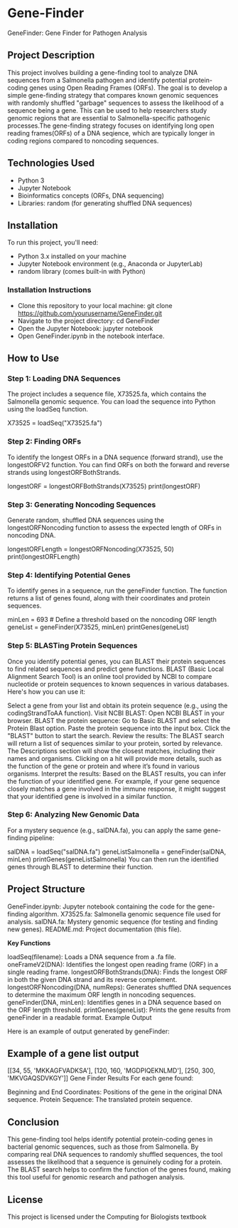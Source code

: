 # Gene-Finder
GeneFinder: Gene Finder for Pathogen Analysis

## Project Description

This project involves building a gene-finding tool to analyze DNA sequences from a Salmonella pathogen and identify potential protein-coding genes using Open Reading Frames (ORFs). The goal is to develop a simple gene-finding strategy that compares known genomic sequences with randomly shuffled "garbage" sequences to assess the likelihood of a sequence being a gene. This can be used to help researchers study genomic regions that are essential to Salmonella-specific pathogenic processes.The gene-finding strategy focuses on identifying long open reading frames(ORFs) of a DNA seqience, which are typically longer in coding regions compared to noncoding sequences. 

## Technologies Used

- Python 3
- Jupyter Notebook
- Bioinformatics concepts (ORFs, DNA sequencing)
- Libraries: random (for generating shuffled DNA sequences)


## Installation
To run this project, you'll need:

- Python 3.x installed on your machine
- Jupyter Notebook environment (e.g., Anaconda or JupyterLab)
- random library (comes built-in with Python)

### Installation Instructions

- Clone this repository to your local machine:
git clone https://github.com/yourusername/GeneFinder.git
- Navigate to the project directory:
cd GeneFinder
- Open the Jupyter Notebook:
jupyter notebook
- Open GeneFinder.ipynb in the notebook interface.

## How to Use

### Step 1: Loading DNA Sequences
The project includes a sequence file, X73525.fa, which contains the Salmonella genomic sequence. You can load the sequence into Python using the loadSeq function.

X73525 = loadSeq("X73525.fa")

### Step 2: Finding ORFs
To identify the longest ORFs in a DNA sequence (forward strand), use the longestORFV2 function. You can find ORFs on both the forward and reverse strands using longestORFBothStrands.

longestORF = longestORFBothStrands(X73525)
print(longestORF)
### Step 3: Generating Noncoding Sequences
Generate random, shuffled DNA sequences using the longestORFNoncoding function to assess the expected length of ORFs in noncoding DNA.

longestORFLength = longestORFNoncoding(X73525, 50)
print(longestORFLength)
### Step 4: Identifying Potential Genes
To identify genes in a sequence, run the geneFinder function. The function returns a list of genes found, along with their coordinates and protein sequences.

minLen = 693  # Define a threshold based on the noncoding ORF length
geneList = geneFinder(X73525, minLen)
printGenes(geneList)
### Step 5: BLASTing Protein Sequences
Once you identify potential genes, you can BLAST their protein sequences to find related sequences and predict gene functions. BLAST (Basic Local Alignment Search Tool) is an online tool provided by NCBI to compare nucleotide or protein sequences to known sequences in various databases. Here's how you can use it:

Select a gene from your list and obtain its protein sequence (e.g., using the codingStrandToAA function).
Visit NCBI BLAST: Open NCBI BLAST in your browser.
BLAST the protein sequence:
Go to Basic BLAST and select the Protein Blast option.
Paste the protein sequence into the input box.
Click the "BLAST" button to start the search.
Review the results:
The BLAST search will return a list of sequences similar to your protein, sorted by relevance.
The Descriptions section will show the closest matches, including their names and organisms.
Clicking on a hit will provide more details, such as the function of the gene or protein and where it’s found in various organisms.
Interpret the results: Based on the BLAST results, you can infer the function of your identified gene. For example, if your gene sequence closely matches a gene involved in the immune response, it might suggest that your identified gene is involved in a similar function.
### Step 6: Analyzing New Genomic Data
For a mystery sequence (e.g., salDNA.fa), you can apply the same gene-finding pipeline:

salDNA = loadSeq("salDNA.fa")
geneListSalmonella = geneFinder(salDNA, minLen)
printGenes(geneListSalmonella)
You can then run the identified genes through BLAST to determine their function.

## Project Structure

GeneFinder.ipynb: Jupyter notebook containing the code for the gene-finding algorithm.
X73525.fa: Salmonella genomic sequence file used for analysis.
salDNA.fa: Mystery genomic sequence (for testing and finding new genes).
README.md: Project documentation (this file).

**Key Functions**

loadSeq(filename): Loads a DNA sequence from a .fa file.
oneFrameV2(DNA): Identifies the longest open reading frame (ORF) in a single reading frame.
longestORFBothStrands(DNA): Finds the longest ORF in both the given DNA strand and its reverse complement.
longestORFNoncoding(DNA, numReps): Generates shuffled DNA sequences to determine the maximum ORF length in noncoding sequences.
geneFinder(DNA, minLen): Identifies genes in a DNA sequence based on the ORF length threshold.
printGenes(geneList): Prints the gene results from geneFinder in a readable format.
Example Output

Here is an example of output generated by geneFinder:

## Example of a gene list output
[[34, 55, 'MKKAGFVADKSA'], [120, 160, 'MGDPIQEKNLMD'], [250, 300, 'MKVGAQSDVKGY']]
Gene Finder Results
For each gene found:

Beginning and End Coordinates: Positions of the gene in the original DNA sequence.
Protein Sequence: The translated protein sequence.

## Conclusion

This gene-finding tool helps identify potential protein-coding genes in bacterial genomic sequences, such as those from Salmonella. By comparing real DNA sequences to randomly shuffled sequences, the tool assesses the likelihood that a sequence is genuinely coding for a protein. The BLAST search helps to confirm the function of the genes found, making this tool useful for genomic research and pathogen analysis.
## License 
This project is licensed under the Computing for Biologists textbook
